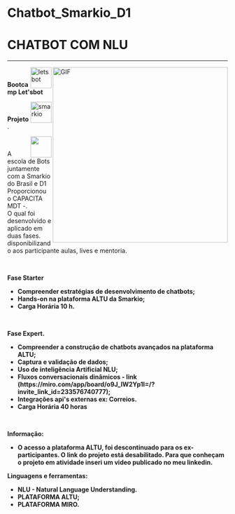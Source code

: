 # Chatbot_Smarkio_D1
<h1 align="centro"> CHATBOT COM NLU</h1>
<hr/>
<img align="right" alt="GIF" src="https://i.ibb.co/PTBpNdw/assistente.png" alt="assistente" border="0" width="400px" />
<img align="right" src="https://i.ibb.co/vcHf4JJ/letsbot.png" alt="letsbot" border="0" width="48px" height="48px">
</a><br />
<p align="left" > 
  <b>Bootcamp Let'sbot</b>
</p>

  <img align="right" src="https://i.ibb.co/WWbwLRz/smarkio.png" alt="smarkio" border="0" width="48px" height="48px">
</a><br />
<p align="left" > <b>Projeto</b>.</p>
<a href="https://www.linkedin.com/in/nilva-pires/" target="_blank">
  <img align="right" src="https://i.ibb.co/Kx2GSrT/linkedin.png" width="48px" height="48px">
</a><br />


<p align="left">
  A escola de Bots juntamente com a Smarkio do Brasil e D1<br />
  Proporcionou o CAPACITA MDT -.</br>
  O qual foi desenvolvido e aplicado em duas fases.<br />
   disponibilizando aos participante aulas, lives e mentoria.<br />
</p></br>
<p align="left"> <b>Fase Starter </p>
  <ul>
    <li>Compreender estratégias de desenvolvimento de chatbots;</li>
    <li>Hands-on na plataforma ALTU da Smarkio; </li>
    <li>Carga Horária 10 h.</li>
  </ul>
</p>
</br>
 

<p align="left"><b>Fase Expert</b>.</p>
 <ul>
  <li>Compreender a construção de chatbots avançados na plataforma ALTU;</li>
  <li>Captura e validação de dados;</li>
  <li>Uso de inteligência Artificial NLU;</li>
  <li>Fluxos conversacionais dinâmicos - link (https://miro.com/app/board/o9J_lW2Yp1I=/?invite_link_id=233576740777);</li>
  <li> Integrações api's externas ex: Correios.</li>
  <li>Carga Horária 40 horas</li>
 </ul>
</p>
</br>

<p align="left">Informação: <ul>
  <li> O acesso a plataforma ALTU, foi descontinuado para os ex-participantes.
     O link do projeto está desabilitado. Para que conheçam
  o projeto em atividade inseri um video publicado no meu linkedin. </li>
  </ul></p>





**Linguagens e ferramentas:**  

<p align="left">
  <ul>
  <li>NLU - Natural Language Understanding.</li>
  <li>PLATAFORMA ALTU;</li>
  <li>PLATAFORMA MIRO.</li>
  </ul>
</p>
</br>
